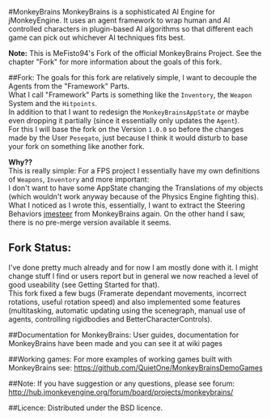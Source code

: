 #MonkeyBrains
MonkeyBrains is a sophisticated AI Engine for jMonkeyEngine. It uses an agent framework to wrap human and AI controlled characters in plugin-based AI algorithms so that different each game can pick out whichever AI techniques fits best.

**Note:** This is MeFisto94's Fork of the official MonkeyBrains Project. See the chapter "Fork" for more information about the goals of this fork.

##Fork:
The goals for this fork are relatively simple, I want to decouple the Agents from the "Framework" Parts.  
What I call "Framework" Parts is something like the `Inventory`, the `Weapon` System and the `Hitpoints`.  
In addition to that I want to redesign the `MonkeyBrainsAppState` or maybe even dropping it partially (since it essentially only updates the `Agent`).  
For this I will base the fork on the Version `1.0.0` so before the changes made by the User `Pesegato`, just because I think it would disturb to base your fork on something like another fork.
  
**Why??**  
This is really simple: For a FPS project I essentially have my own definitions of `Weapons`, `Inventory` and more important:  
I don't want to have some AppState changing the Translations of my objects (which wouldn't work anyway because of the Physics Engine fighting this).  
What I noticed as I wrote this, essentially, I want to extract the Steering Behaviors [jmesteer](http://jmesteer.bdevel.org) from MonkeyBrains again.
On the other hand I saw, there is no pre-merge version available it seems.

## Fork Status:
I've done pretty much already and for now I am mostly done with it. I might change stuff I find or users report but in general we now reached a level of good useability (see Getting Started for that).  
This fork fixed a few bugs (Framerate dependant movements, incorrect rotations, useful rotation speed) and also implemented some features (multitasking, automatic updating using the scenegraph, manual use of agents, controlling rigidbodies and BetterCharacterControls).  

##Documentation for MonkeyBrains:
User guides, documentation for MonkeyBrains have been made and you can see it at wiki pages

##Working games:
For more examples of working games built with MonkeyBrains see:
https://github.com/QuietOne/MonkeyBrainsDemoGames

##Note:
If you have suggestion or any questions, please see forum:
http://hub.jmonkeyengine.org/forum/board/projects/monkeybrains/

##Licence:
Distributed under the BSD licence.
